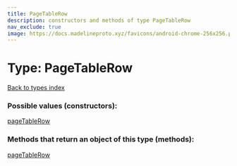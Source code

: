 ```yaml
---
title: PageTableRow
description: constructors and methods of type PageTableRow
nav_exclude: true
image: https://docs.madelineproto.xyz/favicons/android-chrome-256x256.png
---
```

# Type: PageTableRow
[Back to types index](index.md)



### Possible values (constructors):

[pageTableRow](../constructors/pageTableRow.md)  



### Methods that return an object of this type (methods):



[pageTableRow](../constructors/pageTableRow.md)  

